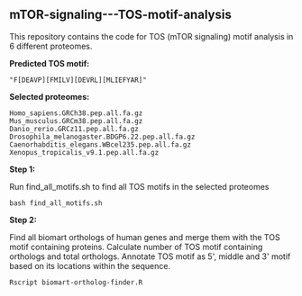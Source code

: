 ## mTOR-signaling---TOS-motif-analysis

This repository contains the code for TOS (mTOR signaling) motif analysis in 6 different proteomes.

**Predicted TOS motif:** 
```
"F[DEAVP][FMILV][DEVRL][MLIEFYAR]" 
```

**Selected proteomes:**
```
Homo_sapiens.GRCh38.pep.all.fa.gz
Mus_musculus.GRCm38.pep.all.fa.gz
Danio_rerio.GRCz11.pep.all.fa.gz
Drosophila_melanogaster.BDGP6.22.pep.all.fa.gz
Caenorhabditis_elegans.WBcel235.pep.all.fa.gz
Xenopus_tropicalis_v9.1.pep.all.fa.gz
```

**Step 1:**

Run find_all_motifs.sh to find all TOS motifs in the selected proteomes

```
bash find_all_motifs.sh 
```

**Step 2:**

Find all biomart orthologs of human genes and merge them with the TOS motif containing proteins. Calculate number of TOS motif containing orthologs and total orthologs. Annotate TOS motif as 5', middle and 3' motif based on its locations within the sequence.

```
Rscript biomart-ortholog-finder.R
```


